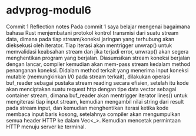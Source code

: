 # advprog-modul6

Commit 1 Reflection notes
    Pada commit 1 saya belajar mengenai bagaimana bahasa Rust menjembatani protokol kontrol transmisi
    dari suatu stream data, dimana pada tiap stream/koneksi jaringan yang terhubung akan dieksekusi oleh
    iterator. Tiap iterasi akan mentrigger unwrap() untuk memvalidasi keabsahan stream dan jika terjadi error, unwrap() akan segera menghentikan program yang berjalan. Diasumsikan stream koneksi berjalan dengan lancar, compiler kemudian akan mem-pass stream kedalam method penanganan koneksi. Didalam method terkait yang menerima input koneksi mutable (memungkinkan I/0 pada stream terkait), dilakukan operasi buf_reader sebagai pustaka stream reading secara efisien, setelah itu kode akan menciptakan suatu request http dengan tipe data vector sebagai container stream, dimana buf_reader akan mentrigger iterator lines() untuk mengiterasi tiap input stream, kemudian mengambil nilai string dari result pada stream input, dan kemudian menghentikan iterasi ketika kode membaca input baris kosong, setelahnya compiler akan mengumpulkan semua header HTTP ke dalam Vec<_>. Kemudian mencetak permintaan HTTP menuju server ke terminal.